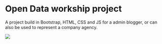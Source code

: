 ```

```

# Open Data workship project



A project build in Bootstrap, HTML, CSS and JS for a admin blogger, or can also be used to represent a company agency.



<img src="Screenshot 2021-04-03 160903">